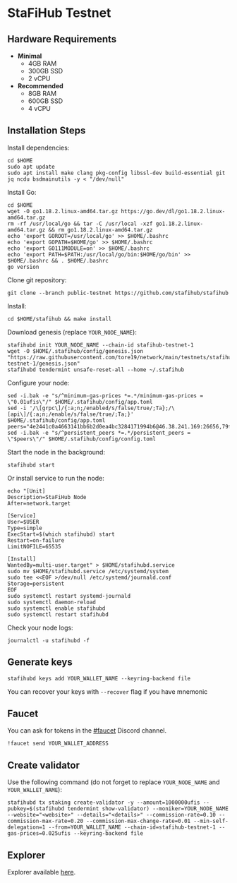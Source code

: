 # StaFiHub Testnet

## Hardware Requirements
* **Minimal**
  * 4GB RAM
  * 300GB SSD
  * 2 vCPU
* **Recommended**
  * 8GB RAM
  * 600GB SSD
  * 4 vCPU

## Installation Steps
Install dependencies:
```shell
cd $HOME
sudo apt update
sudo apt install make clang pkg-config libssl-dev build-essential git jq ncdu bsdmainutils -y < "/dev/null"
```
Install Go:
```shell
cd $HOME
wget -O go1.18.2.linux-amd64.tar.gz https://go.dev/dl/go1.18.2.linux-amd64.tar.gz
rm -rf /usr/local/go && tar -C /usr/local -xzf go1.18.2.linux-amd64.tar.gz && rm go1.18.2.linux-amd64.tar.gz
echo 'export GOROOT=/usr/local/go' >> $HOME/.bashrc
echo 'export GOPATH=$HOME/go' >> $HOME/.bashrc
echo 'export GO111MODULE=on' >> $HOME/.bashrc
echo 'export PATH=$PATH:/usr/local/go/bin:$HOME/go/bin' >> $HOME/.bashrc && . $HOME/.bashrc
go version
```
Clone git repository:
```shell
git clone --branch public-testnet https://github.com/stafihub/stafihub
```
Install:
```shell
cd $HOME/stafihub && make install
```

Download genesis (replace `YOUR_NODE_NAME`):
```shell
stafihubd init YOUR_NODE_NAME --chain-id stafihub-testnet-1
wget -O $HOME/.stafihub/config/genesis.json "https://raw.githubusercontent.com/tore19/network/main/testnets/stafihub-testnet-1/genesis.json"
stafihubd tendermint unsafe-reset-all --home ~/.stafihub
```
Configure your node:
```shell
sed -i.bak -e "s/^minimum-gas-prices *=.*/minimum-gas-prices = \"0.01ufis\"/" $HOME/.stafihub/config/app.toml
sed -i '/\[grpc\]/{:a;n;/enabled/s/false/true/;Ta};/\[api\]/{:a;n;/enable/s/false/true/;Ta;}' $HOME/.stafihub/config/app.toml
peers="4e2441c0a4663141bb6b2d0ea4bc3284171994b6@46.38.241.169:26656,79ffbd983ab6d47c270444f517edd37049ae4937@23.88.114.52:26656"
sed -i.bak -e "s/^persistent_peers *=.*/persistent_peers = \"$peers\"/" $HOME/.stafihub/config/config.toml
```

Start the node in the background:
```shell
stafihubd start
```


Or install service to run the node:
```shell
echo "[Unit]
Description=StaFiHub Node
After=network.target

[Service]
User=$USER
Type=simple
ExecStart=$(which stafihubd) start
Restart=on-failure
LimitNOFILE=65535

[Install]
WantedBy=multi-user.target" > $HOME/stafihubd.service
sudo mv $HOME/stafihubd.service /etc/systemd/system
sudo tee <<EOF >/dev/null /etc/systemd/journald.conf
Storage=persistent
EOF
sudo systemctl restart systemd-journald
sudo systemctl daemon-reload
sudo systemctl enable stafihubd
sudo systemctl restart stafihubd
```
Check your node logs:
```shell
journalctl -u stafihubd -f
```
## Generate keys
```shell
stafihubd keys add YOUR_WALLET_NAME --keyring-backend file
```
You can recover your keys with `--recover` flag if you have mnemonic

## Faucet
You can ask for tokens in the [#faucet](https://discord.gg/KXMt24cb) Discord channel.
```shell
!faucet send YOUR_WALLET_ADDRESS
```
## Create validator
Use the following command (do not forget to replace `YOUR_NODE_NAME` and `YOUR_WALLET_NAME`):
```shell
stafihubd tx staking create-validator -y --amount=1000000ufis --pubkey=$(stafihubd tendermint show-validator) --moniker=YOUR_NODE_NAME --website="<website>" --details="<details>" --commission-rate=0.10 --commission-max-rate=0.20 --commission-max-change-rate=0.01 --min-self-delegation=1 --from=YOUR_WALLET_NAME --chain-id=stafihub-testnet-1 --gas-prices=0.025ufis --keyring-backend file
```

## Explorer
Explorer available [here](https://testnet-explorer.stafihub.io).
